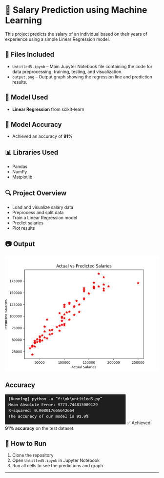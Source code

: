 # 💼 Salary Prediction using Machine Learning

This project predicts the salary of an individual based on their years of experience using a simple Linear Regression model.

## 📁 Files Included
- `Untitled5.ipynb` – Main Jupyter Notebook file containing the code for data preprocessing, training, testing, and visualization.
- `output.png` – Output graph showing the regression line and prediction results.

## 🧠 Model Used
- **Linear Regression** from scikit-learn

## 🎯 Model Accuracy
- Achieved an accuracy of **91%**

## 📊 Libraries Used
- Pandas
- NumPy
- Matplotlib

## 🔍 Project Overview
- Load and visualize salary data
- Preprocess and split data
- Train a Linear Regression model
- Predict salaries
- Plot results

## 📷 Output
![Model Output](output.png)

## Accuracy
![Model Accuracy](accuracy.jfif)
✅ Achieved **91% accuracy** on the test dataset.

## 🚀 How to Run
1. Clone the repository
2. Open `Untitled5.ipynb` in Jupyter Notebook
3. Run all cells to see the predictions and graph

---

